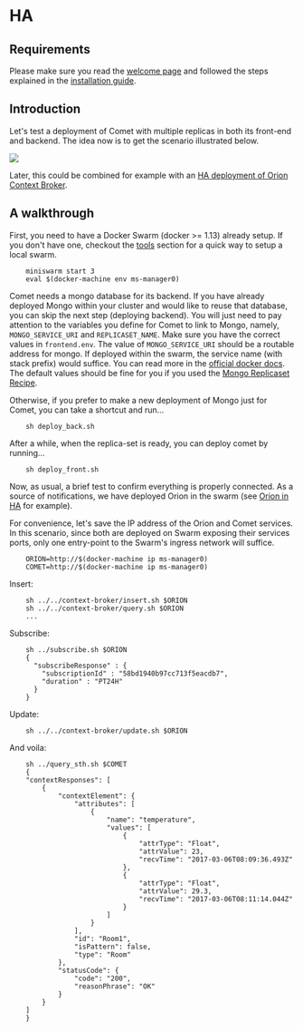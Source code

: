 # HA

## Requirements

Please make sure you read the [welcome page](../../../index.md) and followed the steps explained in the [installation guide](../../../installation.md).

## Introduction

Let's test a deployment of Comet with multiple replicas in both its front-end
and backend. The idea now is to get the scenario illustrated below.

<img src='http://g.gravizo.com/g?
digraph Cluster {
    label="Docker Swarm"
    rankdir=LR;
    compound=true;
    node [shape="record" style="filled" fillcolor=aliceblue];
    splines=line;
    "Client" [shape=oval];
    "NGSI";
    "Comet LB";
    Comet1;
    Comet2;
    Comet3;
    "Comet DB 1" [shape=egg];
    "Comet DB 2" [shape=egg];
    "Comet DB 3" [shape=egg];
    "NGSI" -> "Comet LB" [label="Notifications"];
    "Client" -> "Comet LB" [label=8666];
    "Comet LB" -> {Comet1,Comet2,Comet3};
    "Comet2" -> "Comet DB 1";
    "Comet1" -> "Comet DB 1";
    "Comet3" -> "Comet DB 1";
    "Comet DB 1" -> "Comet DB 2" [dir=both];
    "Comet DB 2" -> "Comet DB 3" [dir=both];
    "Comet DB 1" -> "Comet DB 3" [dir=both];
    {rank=same; "Comet DB 2"; "Comet DB 3"}
}
'>

Later, this could be combined for example with an
[HA deployment of Orion Context Broker](../../context-broker/ha/readme.md).

## A walkthrough

First, you need to have a Docker Swarm (docker >= 1.13) already setup. If you
don't have one, checkout the [tools](../../../tools/readme.md) section for
a quick way to setup a local swarm.

```
    miniswarm start 3
    eval $(docker-machine env ms-manager0)
```

Comet needs a mongo database for its backend. If you have already deployed
Mongo within your cluster and would like to reuse that database, you can skip
the next step (deploying backend). You will just need to pay attention to
the variables you define for Comet to link to Mongo, namely,
`MONGO_SERVICE_URI` and `REPLICASET_NAME`. Make sure you have the correct
values in `frontend.env`. The value of `MONGO_SERVICE_URI` should be a routable
address for mongo. If deployed within the swarm, the service name (with stack
prefix) would suffice. You can read more in the
[official docker docs](https://docs.docker.com/docker-cloud/apps/service-links/).
The default values should be fine for you if you used the
[Mongo Replicaset Recipe](../../../utils/mongo-replicaset/readme.md).

Otherwise, if you prefer to make a new deployment of Mongo just for Comet, you
can take a shortcut and run...

```
    sh deploy_back.sh
```

After a while, when the replica-set is ready, you can deploy comet by running...

```
    sh deploy_front.sh
```

Now, as usual, a brief test to confirm everything is properly connected.
As a source of notifications, we have deployed Orion in the swarm (see
[Orion in HA](../../context-broker/ha/readme.md) for example).

For convenience, let's save the IP address of the Orion and Comet services.
In this scenario, since both are deployed on Swarm exposing their services
ports, only one entry-point to the Swarm's ingress network will suffice.

```
    ORION=http://$(docker-machine ip ms-manager0)
    COMET=http://$(docker-machine ip ms-manager0)
```

Insert:

```
    sh ../../context-broker/insert.sh $ORION
    sh ../../context-broker/query.sh $ORION
    ...
```

Subscribe:

```
    sh ../subscribe.sh $ORION
    {
      "subscribeResponse" : {
        "subscriptionId" : "58bd1940b97cc713f5eacdb7",
        "duration" : "PT24H"
      }
    }
```

Update:

```
    sh ../../context-broker/update.sh $ORION
```

And voila:

```
    sh ../query_sth.sh $COMET
    {
    "contextResponses": [
        {
            "contextElement": {
                "attributes": [
                    {
                        "name": "temperature",
                        "values": [
                            {
                                "attrType": "Float",
                                "attrValue": 23,
                                "recvTime": "2017-03-06T08:09:36.493Z"
                            },
                            {
                                "attrType": "Float",
                                "attrValue": 29.3,
                                "recvTime": "2017-03-06T08:11:14.044Z"
                            }
                        ]
                    }
                ],
                "id": "Room1",
                "isPattern": false,
                "type": "Room"
            },
            "statusCode": {
                "code": "200",
                "reasonPhrase": "OK"
            }
        }
    ]
    }
```
